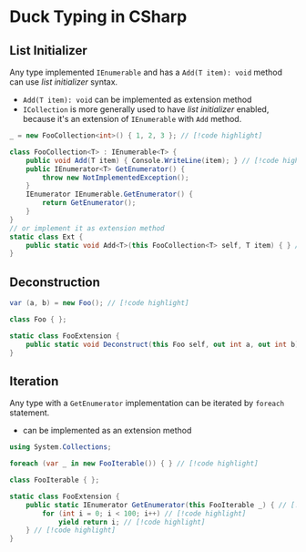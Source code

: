 # Duck Typing in CSharp

## **List Initializer**

Any type implemented `IEnumerable` and has a `Add(T item): void` method can use *list initializer* syntax.
- `Add(T item): void` can be implemented as extension method
- `ICollection` is more generally used to have *list initializer* enabled, because it's an extension of `IEnumerable` with `Add` method.

```cs
_ = new FooCollection<int>() { 1, 2, 3 }; // [!code highlight]

class FooCollection<T> : IEnumerable<T> {
    public void Add(T item) { Console.WriteLine(item); } // [!code highlight]
    public IEnumerator<T> GetEnumerator() {
        throw new NotImplementedException();
    }
    IEnumerator IEnumerable.GetEnumerator() {
        return GetEnumerator();
    }
}
// or implement it as extension method
static class Ext {
    public static void Add<T>(this FooCollection<T> self, T item) { } // [!code highlight]
}
```

## **Deconstruction**

```cs
var (a, b) = new Foo(); // [!code highlight]

class Foo { };

static class FooExtension {
    public static void Deconstruct(this Foo self, out int a, out int b) { a = b = 1; } // [!code highlight]
}
```
## **Iteration**

Any type with a `GetEnumerator` implementation can be iterated by `foreach` statement.
- can be implemented as an extension method

```cs
using System.Collections;

foreach (var _ in new FooIterable()) { } // [!code highlight]

class FooIterable { };

static class FooExtension {
    public static IEnumerator GetEnumerator(this FooIterable _) { // [!code highlight]
        for (int i = 0; i < 100; i++) // [!code highlight]
            yield return i; // [!code highlight]
    } // [!code highlight]
}
```
